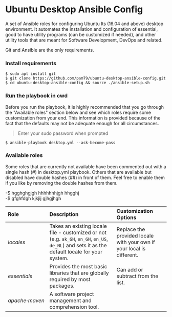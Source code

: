 # Ubuntu Desktop Ansible Config
A set of Ansible roles for configuring Ubuntu lts (16.04 and above) desktop environment. It automates the installation and configuration of essential, good to have utility programs (can be customized if needed), and other utility tools that are meant for Software Development, DevOps and related.                                              

Git and Ansible are the only requirements.

### Install requirements
    $ sudo apt install git
    $ git clone https://github.com/pam79/ubuntu-desktop-ansible-config.git
    $ cd ubuntu-desktop-ansible-config && source ./ansible-setup.sh

### Run the playbook in cwd
Before you run the playbook, it is highly recommended that you go through the "Available roles" section below and see which roles require some customization from your end. This information is provided because of the fact that the defaults may not be adequate enough for all circumstances.

>Enter your sudo password when prompted

    $ ansible-playbook desktop.yml --ask-become-pass

### Available roles
Some roles that are currently not available have been commented out with a single hash (#) in desktop.yml playbook. Others that are available but disabled have double hashes (##) in front of them. Feel free to enable them if you like by removing the double hashes from them.

-$ hgghghgjgh hhhhhhhjgh hhgghj              
-$ gfghfdgh kjkjij gjhgjhgh                

Role                    | Description                 | Customization Options      
:---------------------- | :-------------------------- | :----------------------
_locales_ | Takes an existing locale file - customized or not (e.g. `ak_GH`, `en_GH`, `en_US`, `de_NL`) and sets it as the default locale for your system. | Replace the provided locale with your own if your local is different.
_essentials_ | Provides the most basic libraries that are globally required by most packages. | Can add or subtract from the list.
_apache&#x2011;maven_ | A software project management and comprehension tool. | 


